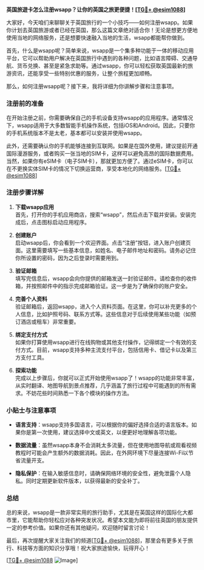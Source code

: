 **英国旅遊卡怎么注册wsapp？让你的英国之旅更便捷！[[TG💪+ @esim1088](https://t.me/s/esim1088)]**

大家好，今天咱们来聊聊关于英国旅行的一个小技巧——如何注册wsapp。如果你计划去英国旅游或者已经在英国，那么这篇文章绝对适合你！无论是想更方便地使用当地的网络服务，还是想要快速融入当地的生活，wsapp都能帮你做到。

首先，什么是wsapp呢？简单来说，wsapp是一个集多种功能于一体的移动应用平台，它可以帮助用户解决在英国旅行中遇到的各种问题，比如语言障碍、交通导航、货币兑换、甚至是紧急求助等。通过wsapp，你可以轻松获取英国最新的旅游资讯，还能享受一些特别优惠的服务，让整个旅程更加顺畅。

那么，如何注册wsapp呢？接下来，我将详细为你讲解步骤和注意事项。

### 注册前的准备

在开始注册之前，你需要确保自己的手机设备支持wsapp的应用程序。通常情况下，wsapp适用于大多数智能手机操作系统，包括iOS和Android。因此，只要你的手机系统版本不是太老，基本都可以安装并使用wsapp。

此外，还需要确认你的手机能够连接到互联网。如果是在国外使用，建议提前开通国际漫游服务，或者购买一张当地的SIM卡，这样可以避免高昂的国际数据费用。当然，如果你有eSIM卡（电子SIM卡），那就更加方便了。通过eSIM卡，你可以在不更换实体SIM卡的情况下切换运营商，享受本地化的网络服务。[[TG💪+ @esim1088](https://t.me/s/esim1088)]

### 注册步骤详解

1. **下载wsapp应用**  
   首先，打开你的手机应用商店，搜索“wsapp”，然后点击下载并安装。安装完成后，点击图标启动应用程序。

2. **创建账户**  
   启动wsapp后，你会看到一个欢迎界面。点击“注册”按钮，进入账户创建页面。这里需要填写一些基本信息，如姓名、电子邮件地址和密码。请务必记住你所设置的密码，因为之后登录时需要用到。

3. **验证邮箱**  
   填写完信息后，wsapp会向你提供的邮箱发送一封验证邮件。请检查你的收件箱，并按照邮件中的指示完成邮箱验证。这一步是为了确保你的账户安全。

4. **完善个人资料**  
   验证邮箱后，返回wsapp，进入个人资料页面。在这里，你可以补充更多的个人信息，比如护照号码、联系方式等。这些信息对于后续使用某些功能（如预订酒店或租车）非常重要。

5. **绑定支付方式**  
   如果你打算使用wsapp进行在线购物或其他支付操作，记得绑定一个有效的支付方式。目前，wsapp支持多种主流支付平台，包括信用卡、借记卡以及第三方支付工具。

6. **探索功能**  
   完成以上步骤后，你就可以正式开始使用wsapp了！wsapp的功能非常丰富，从实时翻译、地图导航到景点推荐，几乎涵盖了旅行过程中可能遇到的所有需求。不妨花些时间熟悉一下各个模块的操作方法。

### 小贴士与注意事项

- **语言支持**：wsapp支持多国语言，可以根据你的偏好选择合适的语言版本。如果你是第一次使用，建议选择中文或英文，以便更好地理解各项功能。
  
- **数据流量**：虽然wsapp本身不会消耗太多流量，但在使用地图导航或观看视频教程时可能会产生额外的数据消耗。因此，在外网环境下尽量连接Wi-Fi以节省流量开支。

- **隐私保护**：在输入敏感信息时，请确保网络环境的安全性，避免泄露个人隐私。同时定期更新软件版本，以获得最新的安全补丁。

### 总结

总的来说，wsapp是一款非常实用的旅行助手，尤其是在英国这样的国际化大都市里，它能帮助你轻松应对各种突发状况。希望本文能为即将前往英国的朋友提供一定的参考价值。如果你还有其他疑问，欢迎随时留言讨论！

最后，再次提醒大家关注我们的频道[[TG💪+ @esim1088](https://t.me/s/esim1088)]，那里会有更多关于旅行、科技等方面的知识分享哦！祝大家旅途愉快，玩得开心！

[[TG💪+ @esim1088](https://t.me/s/esim1088) ![Image](https://i.postimg.cc/4NQfJmqS/Snipaste-2025-05-13-00-14-12.png)]